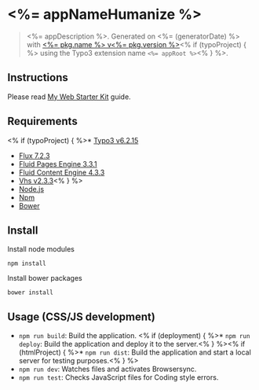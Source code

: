 # <%= appNameHumanize %>

> <%= appDescription %>. Generated on <%= (generatorDate) %> with [<%= pkg.name %> v<%= pkg.version %>](<%= (generatorRepository) %>)<% if (typoProject) { %> using the Typo3 extension name `<%= appRoot %>`<% } %>.

## Instructions 

Please read [My Web Starter Kit](https://bitbucket.org/mediasignal/my-web-starter-kit) guide.

## Requirements
<% if (typoProject) { %>* [Typo3 v6.2.15](http://typo3.org)
* [Flux 7.2.3](http://typo3.org/extensions/repository/view/flux)
* [Fluid Pages Engine 3.3.1](http://typo3.org/extensions/repository/view/fluidpages)
* [Fluid Content Engine 4.3.3](http://typo3.org/extensions/repository/view/fluidcontent)
* [Vhs v2.3.3](http://typo3.org/extensions/repository/view/vhs)<% } %>
* [Node.js](http://nodejs.org/)
* [Npm](https://www.npmjs.org/)
* [Bower](http://bower.io/)

## Install

Install node modules
  
    npm install

Install bower packages
  
    bower install

## Usage (CSS/JS development)

* `npm run build`: Build the application.
<% if (deployment) { %>* `npm run deploy`: Build the application and deploy it to the server.<% } %><% if (htmlProject) { %>* `npm run dist`: Build the application and start a local server for testing purposes.<% } %>
* `npm run dev`: Watches files and activates Browsersync.
* `npm run test`: Checks JavaScript files for Coding style errors.
